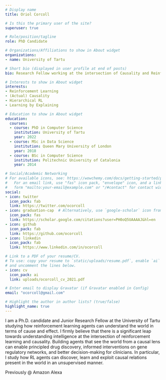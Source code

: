 ```yaml
---
# Display name
title: Oriol Corcoll

# Is this the primary user of the site?
superuser: true

# Role/position/tagline
role: PhD Candidate

# Organizations/Affiliations to show in About widget
organizations:
- name: University of Tartu

# Short bio (displayed in user profile at end of posts)
bio: Research Fellow working at the intersection of Causality and Reinforcement Learning

# Interests to show in About widget
interests:
- Reinforcement Learning
- (Actual) Causality
- Hierarchical RL
- Learning by Explaining

# Education to show in About widget
education:
  courses:
  - course: PhD in Computer Science
    institution: University of Tartu
    year: 2022
  - course: MSc in Data Science
    institution: Queen Mary University of London
    year: 2018
  - course: BSc in Computer Science
    institution: Politechnic University of Catalonia
    year: 2014

# Social/Academic Networking
# For available icons, see: https://wowchemy.com/docs/getting-started/page-builder/#icons
#   For an email link, use "fas" icon pack, "envelope" icon, and a link in the
#   form "mailto:your-email@example.com" or "/#contact" for contact widget.
social:
- icon: twitter
  icon_pack: fab
  link: https://twitter.com/ocorcoll
- icon: graduation-cap  # Alternatively, use `google-scholar` icon from `ai` icon pack
  icon_pack: fas
  link: https://scholar.google.com/citations?user=PH0oQ5UAAAAJ&hl=en
- icon: github
  icon_pack: fab
  link: https://github.com/ocorcoll
- icon: linkedin
  icon_pack: fab
  link: https://www.linkedin.com/in/ocorcoll

# Link to a PDF of your resume/CV.
# To use: copy your resume to `static/uploads/resume.pdf`, enable `ai` icons in `params.toml`,
# and uncomment the lines below.
- icon: cv
  icon_pack: ai
  link: uploads/ocorcoll_cv_2021.pdf

# Enter email to display Gravatar (if Gravatar enabled in Config)
email: "ocorcoll@gmail.com"

# Highlight the author in author lists? (true/false)
highlight_name: true
---
```

I am a Ph.D. candidate and Junior Research Fellow at the University of Tartu studying how reinforcement learning agents can understand the world in terms of cause and effect. I firmly believe that there is a significant leap towards understanding intelligence at the intersection of reinforcement learning and causality. Building agents that see the world from a causal lens can enable principled drug discovery, informed interventions on gene regulatory networks, and better decision-making for clinicians. In particular, I study how RL agents can discover, learn and exploit causal relations present in the world in an unsupervised manner.


Previously @ Amazon Alexa